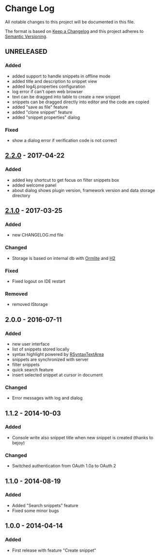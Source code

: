 # Change Log
All notable changes to this project will be documented in this file.

The format is based on [Keep a Changelog](http://keepachangelog.com/)
and this project adheres to [Semantic Versioning](http://semver.org/).

## UNRELEASED
### Added
- added support to handle snippets in offline mode
- added title and description to snippet view
- added log4j.properties configuration
- log error if can't open web browser
- text can be dragged into table to create a new snippet
- snippets can be dragged directly into editor and the code are copied
- added "save as file" feature
- added "clone snippet" feature
- added "snippet properties" dialog

### Fixed
- show a dialog error if verification code is not correct

## [2.2.0] - 2017-04-22
### Added
- added key shortcut to get focus on filter snippets box
- added welcome panel
- about dialog shows plugin version, framework version and data storage directory

## [2.1.0] - 2017-03-25
### Added
- new CHANGELOG.md file

### Changed
- Storage is based on internal db with [Ormlite](http://ormlite.com/) and [H2](http://www.h2database.com)

### Fixed
- Fixed logout on IDE restart

### Removed
- removed IStorage

## 2.0.0 - 2016-07-11
### Added
- new user interface
- list of snippets stored locally
- syntax highlight powered by <a href="http://bobbylight.github.io/RSyntaxTextArea/">RSyntaxTextArea</a>
- snippets are synchronized with server
- filter snippets
- quick search feature
- insert selected snippet at cursor in document 
 ### Changed
- Error messages with log and dialog

## 1.1.2 - 2014-10-03
### Added
- Console write also snippet title when new snippet is created (thanks to bejoy)

### Changed
- Switched authentication from OAuth 1.0a to OAuth 2

## 1.1.0 - 2014-08-19
### Added
- Added "Search snippets" feature
- Fixed some minor bugs

## 1.0.0 - 2014-04-14
### Added
- First release with feature "Create snippet"


[2.2.0]: https://github.com/massimozappino/tagmycode-java-plugin-framework/compare/v2.1.0...v2.2.0
[2.1.0]: https://github.com/massimozappino/tagmycode-java-plugin-framework/compare/v2.0.0...v2.1.0
